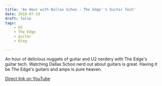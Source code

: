 ```yaml
---
title: 'An Hour with Dallas Schoo - The Edge''s Guitar Tech'
date: 2018-07-19
draft: false
tags:
    - U2
    - The Edge
    - guitar
    - blog

---
```


An hour of delicious nuggets of guitar and U2 nerdery with The Edge's guitar tech. Watching Dallas Schoo nerd out about guitars is great. Having it be The Edge's guitars and amps is pure heaven.

[Direct link on YouTube](https://youtu.be/qDYfXvGuaL4)